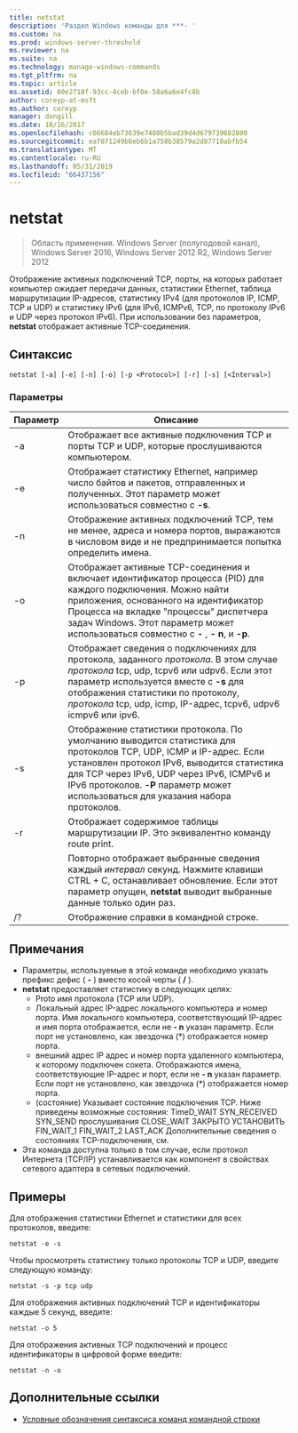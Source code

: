 ```yaml
---
title: netstat
description: 'Раздел Windows команды для ***- '
ms.custom: na
ms.prod: windows-server-threshold
ms.reviewer: na
ms.suite: na
ms.technology: manage-windows-commands
ms.tgt_pltfrm: na
ms.topic: article
ms.assetid: 60e2718f-93cc-4ceb-bf0e-58a6a6e4fc8b
author: coreyp-at-msft
ms.author: coreyp
manager: dongill
ms.date: 10/16/2017
ms.openlocfilehash: c06684eb73639e7480b5bad39d4d679739682800
ms.sourcegitcommit: eaf071249b6eb6b1a758b38579a2d87710abfb54
ms.translationtype: MT
ms.contentlocale: ru-RU
ms.lasthandoff: 05/31/2019
ms.locfileid: "66437156"
---
```

# <a name="netstat"></a>netstat

>Область применения. Windows Server (полугодовой канал), Windows Server 2016, Windows Server 2012 R2, Windows Server 2012

Отображение активных подключений TCP, порты, на которых работает компьютер ожидает передачи данных, статистики Ethernet, таблица маршрутизации IP-адресов, статистику IPv4 (для протоколов IP, ICMP, TCP и UDP) и статистику IPv6 (для IPv6, ICMPv6, TCP, по протоколу IPv6 и UDP через протокол IPv6). При использовании без параметров, **netstat** отображает активные TCP-соединения. 

## <a name="syntax"></a>Синтаксис
```
netstat [-a] [-e] [-n] [-o] [-p <Protocol>] [-r] [-s] [<Interval>]
```

### <a name="parameters"></a>Параметры

|   Параметр   |                                                                                                                                              Описание                                                                                                                                              |
|---------------|-------------------------------------------------------------------------------------------------------------------------------------------------------------------------------------------------------------------------------------------------------------------------------------------------------|
|      -a       |                                                                                                   Отображает все активные подключения TCP и порты TCP и UDP, которые прослушиваются компьютером.                                                                                                   |
|      -e       |                                                                                 Отображает статистику Ethernet, например число байтов и пакетов, отправленных и полученных. Этот параметр может использоваться совместно с **-s**.                                                                                  |
|      -n       |                                                                               Отображение активных подключений TCP, тем не менее, адреса и номера портов, выражаются в числовом виде и не предпринимается попытка определить имена.                                                                               |
|      -o       |                          Отображает активные TCP-соединения и включает идентификатор процесса (PID) для каждого подключения. Можно найти приложения, основанного на идентификатор Процесса на вкладке "процессы" диспетчера задач Windows. Этот параметр может использоваться совместно с **-** , **- n**, и **-p**.                           |
| -p <Protocol> |               Отображает сведения о подключениях для протокола, заданного *протокола*. В этом случае *протокола* tcp, udp, tcpv6 или udpv6. Если этот параметр используется вместе с **-s** для отображения статистики по протоколу, *протокола* tcp, udp, icmp, IP-адрес, tcpv6, udpv6 icmpv6 или ipv6.                |
|      -s       | Отображение статистики протокола. По умолчанию выводится статистика для протоколов TCP, UDP, ICMP и IP-адрес. Если установлен протокол IPv6, выводится статистика для TCP через IPv6, UDP через IPv6, ICMPv6 и IPv6 протоколов. **-P** параметр может использоваться для указания набора протоколов. |
|      -r       |                                                                                                     Отображает содержимое таблицы маршрутизации IP. Это эквивалентно команду route print.                                                                                                     |
|  <Interval>   |                                                        Повторно отображает выбранные сведения каждый *интервал* секунд. Нажмите клавиши CTRL + C, останавливает обновление. Если этот параметр опущен, **netstat** выводит выбранные данные только один раз.                                                         |
|      /?       |                                                                                                                                 Отображение справки в командной строке.                                                                                                                                  |

## <a name="remarks"></a>Примечания
-   Параметры, используемые в этой команде необходимо указать префикс дефис ( **-** ) вместо косой черты ( **/** ).
-   **netstat** предоставляет статистику в следующих целях:
    -   Proto имя протокола (TCP или UDP).
    -   Локальный адрес IP-адрес локального компьютера и номер порта. Имя локального компьютера, соответствующий IP-адрес и имя порта отображается, если не **- n** указан параметр. Если порт не установлено, как звездочка (*) отображается номер порта.
    -   внешний адрес IP адрес и номер порта удаленного компьютера, к которому подключен сокета. Отображаются имена, соответствующие IP-адрес и порт, если не **- n** указан параметр. Если порт не установлено, как звездочка (*) отображается номер порта.
    -   (состояние) Указывает состояние подключения TCP. Ниже приведены возможные состояния: TimeD_WAIT SYN_RECEIVED SYN_SEND прослушивания CLOSE_WAIT ЗАКРЫТО УСТАНОВИТЬ FIN_WAIT_1 FIN_WAIT_2 LAST_ACK Дополнительные сведения о состояниях TCP-подключения, см.
-   Эта команда доступна только в том случае, если протокол Интернета (TCP/IP) устанавливается как компонент в свойствах сетевого адаптера в сетевых подключений.

## <a name="BKMK_Examples"></a>Примеры
Для отображения статистики Ethernet и статистики для всех протоколов, введите:
```
netstat -e -s
```
Чтобы просмотреть статистику только протоколы TCP и UDP, введите следующую команду:
```
netstat -s -p tcp udp
```
Для отображения активных подключений TCP и идентификаторы каждые 5 секунд, введите:
```
netstat -o 5
```
Для отображения активных TCP подключений и процесс идентификаторы в цифровой форме введите:
```
netstat -n -o
```

## <a name="additional-references"></a>Дополнительные ссылки
-   [Условные обозначения синтаксиса команд командной строки](command-line-syntax-key.md)
